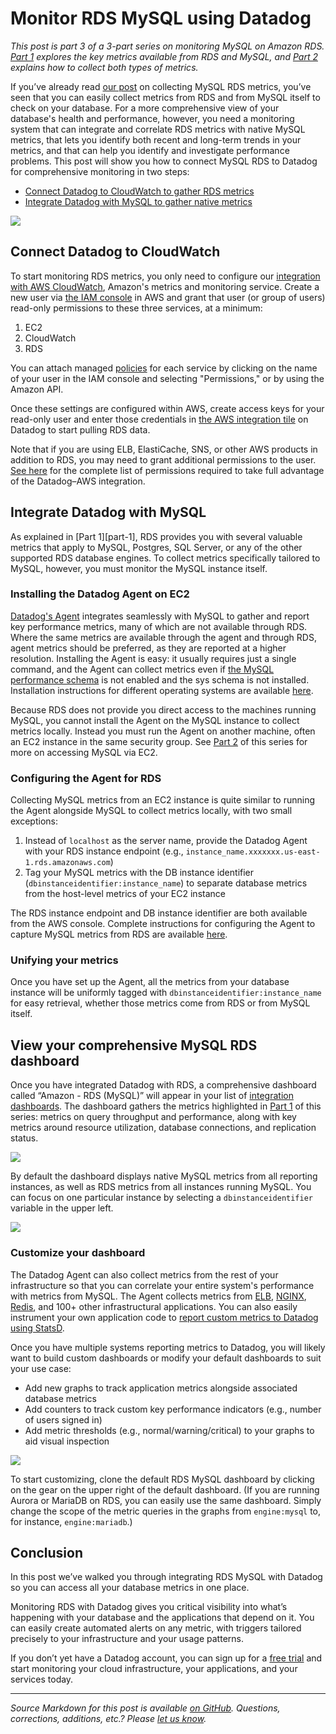 # Monitor RDS MySQL using Datadog

*This post is part 3 of a 3-part series on monitoring MySQL on Amazon RDS. [Part 1][part-1] explores the key metrics available from RDS and MySQL, and [Part 2][part-2] explains how to collect both types of metrics.*

If you’ve already read [our post][part-2] on collecting MySQL RDS metrics, you’ve seen that you can easily collect metrics from RDS and from MySQL itself to check on your database. For a more comprehensive view of your database's health and performance, however, you need a monitoring system that can integrate and correlate RDS metrics with native MySQL metrics, that lets you identify both recent and long-term trends in your metrics, and that can help you identify and investigate performance problems. This post will show you how to connect MySQL RDS to Datadog for comprehensive monitoring in two steps:

* [Connect Datadog to CloudWatch to gather RDS metrics](#connect-datadog-to-cloudwatch)
* [Integrate Datadog with MySQL to gather native metrics](#integrate-datadog-with-mysql)

<a href="https://d33tyra1llx9zy.cloudfront.net/blog/images/2015-09-mysql-rds/rds_dd_diagram.png"><img src="https://d33tyra1llx9zy.cloudfront.net/blog/images/2015-09-mysql-rds/rds_dd_diagram.png"></a> 

<h2 class="anchor" id="connect-datadog-to-cloudwatch">Connect Datadog to CloudWatch</h2>

To start monitoring RDS metrics, you only need to configure our [integration with AWS CloudWatch][aws-integration], Amazon's metrics and monitoring service. Create a new user via [the IAM console][iam] in AWS and grant that user (or group of users) read-only permissions to these three services, at a minimum:

1. EC2
1. CloudWatch 
1. RDS 

You can attach managed [policies][policy] for each service by clicking on the name of your user in the IAM console and selecting "Permissions," or by using the Amazon API.

Once these settings are configured within AWS, create access keys for your read-only user and enter those credentials in [the AWS integration tile][aws-tile] on Datadog to start pulling RDS data.

Note that if you are using ELB, ElastiCache, SNS, or other AWS products in addition to RDS, you may need to grant additional permissions to the user. [See here][aws-integration] for the complete list of permissions required to take full advantage of the Datadog–AWS integration.

<h2 class="anchor" id="integrate-datadog-with-mysql">Integrate Datadog with MySQL</h2>
As explained in [Part 1][part-1], RDS provides you with several valuable metrics that apply to MySQL, Postgres, SQL Server, or any of the other supported RDS database engines. To collect metrics specifically tailored to MySQL, however, you must monitor the MySQL instance itself. 

### Installing the Datadog Agent on EC2

[Datadog's Agent][dd-agent] integrates seamlessly with MySQL to gather and report key performance metrics, many of which are not available through RDS. Where the same metrics are available through the agent and through RDS, agent metrics should be preferred, as they are reported at a higher resolution. Installing the Agent is easy: it usually requires just a single command, and the Agent can collect metrics even if [the MySQL performance schema][p_s] is not enabled and the sys schema is not installed. Installation instructions for different operating systems are available [here][agent-install].

Because RDS does not provide you direct access to the machines running MySQL, you cannot install the Agent on the MySQL instance to collect metrics locally. Instead you must run the Agent on another machine, often an EC2 instance in the same security group. See [Part 2][remote-ec2] of this series for more on accessing MySQL via EC2.

### Configuring the Agent for RDS

Collecting MySQL metrics from an EC2 instance is quite similar to running the Agent alongside MySQL to collect metrics locally, with two small exceptions:

1. Instead of `localhost` as the server name, provide the Datadog Agent with your RDS instance endpoint (e.g., `instance_name.xxxxxxx.us-east-1.rds.amazonaws.com`)
1. Tag your MySQL metrics with the DB instance identifier (`dbinstanceidentifier:instance_name`) to separate database metrics from the host-level metrics of your EC2 instance

The RDS instance endpoint and DB instance identifier are both available from the AWS console. Complete instructions for configuring the Agent to capture MySQL metrics from RDS are available [here][dd-doc].

### Unifying your metrics

Once you have set up the Agent, all the metrics from your database instance will be uniformly tagged with  `dbinstanceidentifier:instance_name` for easy retrieval, whether those metrics come from RDS or from MySQL itself.

## View your comprehensive MySQL RDS dashboard

Once you have integrated Datadog with RDS, a comprehensive dashboard called “Amazon - RDS (MySQL)” will appear in your list of [integration dashboards][dash-list]. The dashboard gathers the metrics highlighted in [Part 1][part-1] of this series: metrics on query throughput and performance, along with key metrics around resource utilization, database connections, and replication status.

<a href="https://d33tyra1llx9zy.cloudfront.net/blog/images/2015-09-mysql-rds/rds-dash-load.png"><img src="https://d33tyra1llx9zy.cloudfront.net/blog/images/2015-09-mysql-rds/rds-dash-load.png"></a> 

By default the dashboard displays native MySQL metrics from all reporting instances, as well as RDS metrics from all instances running MySQL. You can focus on one particular instance by selecting a `dbinstanceidentifier` variable in the upper left.  

<a href="https://d33tyra1llx9zy.cloudfront.net/blog/images/2015-09-mysql-rds/db-id.png"><img src="https://d33tyra1llx9zy.cloudfront.net/blog/images/2015-09-mysql-rds/db-id.png"></a> 

### Customize your dashboard

The Datadog Agent can also collect metrics from the rest of your infrastructure so that you can correlate your entire system's performance with metrics from MySQL. The Agent collects metrics from [ELB][elb], [NGINX][nginx], [Redis][redis], and 100+ other infrastructural applications. You can also easily instrument your own application code to [report custom metrics to Datadog using StatsD][statsd]. 

Once you have multiple systems reporting metrics to Datadog, you will likely want to build custom dashboards or modify your default dashboards to suit your use case: 

* Add new graphs to track application metrics alongside associated database metrics
* Add counters to track custom key performance indicators (e.g., number of users signed in)
* Add metric thresholds (e.g., normal/warning/critical) to your graphs to aid visual inspection

<a href="https://d33tyra1llx9zy.cloudfront.net/blog/images/2015-09-mysql-rds/annotated_graph-2.png"><img src="https://d33tyra1llx9zy.cloudfront.net/blog/images/2015-09-mysql-rds/annotated_graph-2.png"></a> 

To start customizing, clone the default RDS MySQL dashboard by clicking on the gear on the upper right of the default dashboard. (If you are running Aurora or MariaDB on RDS, you can easily use the same dashboard. Simply change the scope of the metric queries in the graphs from `engine:mysql` to, for instance, `engine:mariadb`.)

## Conclusion

In this post we’ve walked you through integrating RDS MySQL with Datadog so you can access all your database metrics in one place.

Monitoring RDS with Datadog gives you critical visibility into what’s happening with your database and the applications that depend on it. You can easily create automated alerts on any metric, with triggers tailored precisely to your infrastructure and your usage patterns.

If you don’t yet have a Datadog account, you can sign up for a [free trial][trial] and start monitoring your cloud infrastructure, your applications, and your services today.

- - -

*Source Markdown for this post is available [on GitHub][markdown]. Questions, corrections, additions, etc.? Please [let us know][issues].*

[markdown]: https://github.com/DataDog/the-monitor/blob/master/rds-mysql/monitor_rds_mysql_using_datadog.md
[issues]: https://github.com/DataDog/the-monitor/issues
[part-1]: https://www.datadoghq.com/blog/monitoring-rds-mysql-performance-metrics
[part-2]: https://www.datadoghq.com/blog/how-to-collect-rds-mysql-metrics
[aws-integration]: http://docs.datadoghq.com/integrations/aws/
[iam]: https://console.aws.amazon.com/iam/home
[policy]: https://console.aws.amazon.com/iam/home?#policies
[aws-tile]: https://app.datadoghq.com/account/settings#integrations/amazon_web_services
[dd-agent]: https://github.com/DataDog/dd-agent
[agent-install]: https://app.datadoghq.com/account/settings#agent
[remote-ec2]: https://www.datadoghq.com/blog/how-to-collect-rds-mysql-metrics#connecting-to-your-rds-instance
[dd-doc]: http://docs.datadoghq.com/integrations/rds/
[statsd]: https://www.datadoghq.com/blog/statsd/
[dash-list]: https://app.datadoghq.com/dash/list
[trial]: https://app.datadoghq.com/signup
[nginx]: https://www.datadoghq.com/blog/how-to-monitor-nginx/
[redis]: https://www.datadoghq.com/blog/how-to-monitor-redis-performance-metrics/
[elb]: https://www.datadoghq.com/blog/top-elb-health-and-performance-metrics/
[p_s]: https://www.datadoghq.com/blog/how-to-collect-rds-mysql-metrics#querying-the-performance-schema-and-sys-schema